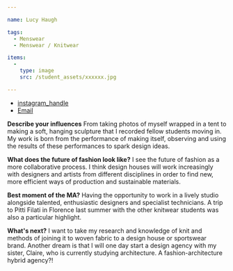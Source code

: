 ```yaml
---

name: Lucy Haugh

tags:
  - Menswear
  - Menswear / Knitwear

items:
  -
    type: image
    src: /student_assets/xxxxxx.jpg

---
```


* [instagram_handle](https://www.instagram.com/lucy_haugh/)
* [Email](mailto:lucy.haugh@network.rca.ac.uk)

**Describe your influences**
From taking photos of myself wrapped in a tent to making a soft, hanging sculpture that I recorded fellow students moving in. My work is born from the performance of making itself, observing and using the results of these performances to spark design ideas.  

**What does the future of fashion look like?**
I see the future of fashion as a more collaborative process. I think design houses will work increasingly with designers and artists from different disciplines in order to find new, more efficient ways of production and sustainable materials.

**Best moment of the MA?**
Having the opportunity to work in a lively studio alongside talented, enthusiastic designers and specialist technicians. A trip to Pitti Filati in Florence last summer with the other knitwear students was also a particular highlight.

**What's next?**
I want to take my research and knowledge of knit and methods of joining it to woven fabric to a design house or sportswear brand. Another dream is that I will one day start a design agency with my sister, Claire, who is currently studying architecture. A fashion-architecture hybrid agency?!
